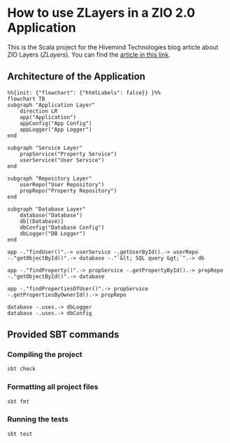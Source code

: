 # How to use ZLayers in a ZIO 2.0 Application

This is the Scala project for the Hivemind Technologies blog article about ZIO Layers (_ZLayers_).
You can find the [article in this link](http://hivemindtechnologies.com).

## Architecture of the Application

```mermaid
%%{init: {"flowchart": {"htmlLabels": false}} }%%
flowchart TB
subgraph "Application Layer"
    direction LR
    app("Application")
    appConfig("App Config")
    appLogger("App Logger")
end

subgraph "Service Layer"
    propService("Property Service")
    userService("User Service")
end

subgraph "Repository Layer"
    userRepo("User Repository")
    propRepo("Property Repository")
end

subgraph "Database Layer"
    database("Database")
    db[(Database)]
    dbConfig("Database Config")
    dbLogger("DB Logger")
end

app -."findUser()".-> userService -.getUserById().-> userRepo -."getObjectById()".-> database -."`&lt; SQL query &gt;`".-> db

app -."findProperty()".-> propService -.getPropertyById().-> propRepo -."getObjectById()".-> database

app -."findPropertiesOfUser()".-> propService -.getPropertiesByOwnerId().-> propRepo

database -.uses.-> dbLogger
database -.uses.-> dbConfig
```


## Provided SBT commands

### Compiling the project

```bash
sbt check
```

### Formatting all project files

```bash
sbt fmt
```

### Running the tests

```bash
sbt test
```
